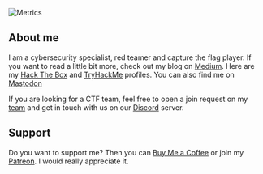 ![Metrics](https://metrics.lecoq.io/0xsyr0?template=classic&base.header=0&base.activity=0&base.community=0&base.repositories=0&base.metadata=0&isocalendar=1&achievements=1&gists=1&base=header%2C%20activity%2C%20community%2C%20repositories%2C%20metadata&base.indepth=false&base.hireable=false&base.skip=false&isocalendar=false&isocalendar.duration=full-year&achievements=false&achievements.threshold=X&achievements.secrets=true&achievements.display=compact&achievements.limit=0&gists=false&config.timezone=Europe%2FBerlin&config.display=columns)

## About me

I am a cybersecurity specialist, red teamer and capture the flag player. If you want to read a little bit more, check out my blog on [Medium](https://syro.medium.com/). Here are my [Hack The Box](https://app.hackthebox.com/profile/156456) and [TryHackMe](https://tryhackme.com/p/syro) profiles. You can also find me on [Mastodon](https://infosec.exchange/@syro)

If you are looking for a CTF team, feel free to open a join request on my [team](https://app.hackthebox.com/public/teams/overview/2944) and get in touch with us on our [Discord](https://discord.gg/JbGr5gA3KY) server.

## Support

Do you want to support me? Then you can [Buy Me a Coffee](https://buymeacoffee.com/0xsry0) or join my [Patreon](https://www.patreon.com/syr0). I would really appreciate it.
